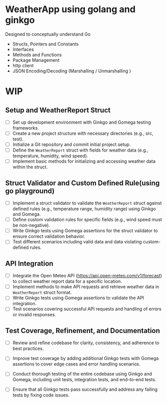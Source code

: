 # WeatherApp using golang and ginkgo

Designed to conceptually understand Go

- Structs, Pointers and Constants
- Interfaces
- Methods and Functions
- Package Management
- http client
- JSON Encoding/Decoding (Marshalling / Unmarshalling )

# WIP

## Setup and WeatherReport Struct

- [ ] Set up development environment with Ginkgo and Gomega testing frameworks.
- [ ] Create a new project structure with necessary directories (e.g., src, test).
- [ ] Initialize a Git repository and commit initial project setup.
- [ ] Define the `WeatherReport` struct with fields for weather data (e.g., temperature, humidity, wind speed).
- [ ] Implement basic methods for initializing and accessing weather data within the struct.

## Struct Validator and Custom Defined Rule(using go playground)

- [ ] Implement a struct validator to validate the `WeatherReport` struct against defined rules (e.g., temperature range, humidity range) using Ginkgo and Gomega.
- [ ] Define custom validation rules for specific fields (e.g., wind speed must be non-negative).
- [ ] Write Ginkgo tests using Gomega assertions for the struct validator to ensure correct validation behavior.
- [ ] Test different scenarios including valid data and data violating custom-defined rules.

## API Integration

- [ ] Integrate the Open Meteo API (https://api.open-meteo.com/v1/forecast) to collect weather report data for a specific location.
- [ ] Implement methods to make API requests and retrieve weather data in `WeatherReport` struct format.
- [ ] Write Ginkgo tests using Gomega assertions to validate the API integration.
- [ ] Test scenarios covering successful API requests and handling of errors or invalid responses.

## Test Coverage, Refinement, and Documentation

- [ ] Review and refine codebase for clarity, consistency, and adherence to best practices.
- [ ] Improve test coverage by adding additional Ginkgo tests with Gomega assertions to cover edge cases and error handling scenarios.
- [ ] Conduct thorough testing of the entire codebase using Ginkgo and Gomega, including unit tests, integration tests, and end-to-end tests.
- [ ] Ensure that all Ginkgo tests pass successfully and address any failing tests by fixing code issues.

